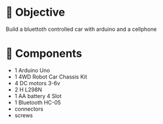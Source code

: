 # :dart: Objective
Build a bluettoth controlled car with arduino and a cellphone
# :electric_plug: Components 
- 1 Arduino Uno
- 1 4WD Robot Car Chassis Kit
- 4 DC motors 3-6v
- 2 H L298N
- 1 AA battery  4 Slot
- 1 Bluetooth HC-05
- connectors 
- screws
